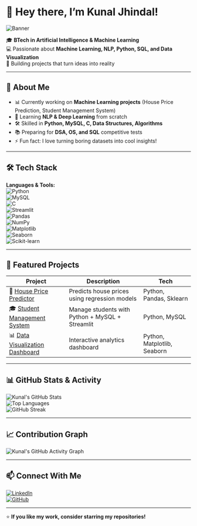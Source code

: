 # 👋 Hey there, I’m Kunal Jhindal!  

![Banner](A_digital_graphic_banner_showcases_Kunal_Jhindal,_.png)  

🎓 **BTech in Artificial Intelligence & Machine Learning**  
💻 Passionate about **Machine Learning, NLP, Python, SQL, and Data Visualization**  
🚀 Building projects that turn ideas into reality  

---

## 🚀 About Me  
- 📊 Currently working on **Machine Learning projects** (House Price Prediction, Student Management System)  
- 🌱 Learning **NLP & Deep Learning** from scratch  
- 🛠 Skilled in **Python, MySQL, C, Data Structures, Algorithms**  
- 📚 Preparing for **DSA, OS, and SQL** competitive tests  
- ⚡ Fun fact: I love turning boring datasets into cool insights!  

---

## 🛠 Tech Stack  

**Languages & Tools:**  
![Python](https://img.shields.io/badge/Python-3670A0?logo=python&logoColor=white)  
![MySQL](https://img.shields.io/badge/MySQL-005C84?logo=mysql&logoColor=white)  
![C](https://img.shields.io/badge/C-00599C?logo=c&logoColor=white)  
![Streamlit](https://img.shields.io/badge/Streamlit-FF4B4B?logo=streamlit&logoColor=white)  
![Pandas](https://img.shields.io/badge/Pandas-150458?logo=pandas&logoColor=white)  
![NumPy](https://img.shields.io/badge/Numpy-013243?logo=numpy&logoColor=white)  
![Matplotlib](https://img.shields.io/badge/Matplotlib-11557c?logo=matplotlib&logoColor=white)  
![Seaborn](https://img.shields.io/badge/Seaborn-5f9ea0?logo=seaborn&logoColor=white)  
![Scikit-learn](https://img.shields.io/badge/Scikit--learn-f7931e?logo=scikit-learn&logoColor=white)  

---

## 📌 Featured Projects  
| Project | Description | Tech |
|---------|-------------|------|
| 🏡 [House Price Predictor](https://github.com/kjuhi-18/house-price-predictor) | Predicts house prices using regression models | Python, Pandas, Sklearn |
| 🎓 [Student Management System](https://github.com/kjuhi-18/student-management-system) | Manage students with Python + MySQL + Streamlit | Python, MySQL |
| 📊 [Data Visualization Dashboard](https://github.com/kjuhi-18/data-visualization-dashboard) | Interactive analytics dashboard | Python, Matplotlib, Seaborn |

---

## 📊 GitHub Stats & Activity  

![Kunal's GitHub Stats](https://github-readme-stats.vercel.app/api?username=kjuhi-18&show_icons=true&theme=tokyonight)  
![Top Languages](https://github-readme-stats.vercel.app/api/top-langs/?username=kjuhi-18&layout=compact&theme=tokyonight)  
![GitHub Streak](https://github-readme-streak-stats.herokuapp.com/?user=kjuhi-18&theme=tokyonight)  

---

## 📈 Contribution Graph  
![Kunal's GitHub Activity Graph](https://github-readme-activity-graph.vercel.app/graph?username=kjuhi-18&theme=react-dark&hide_border=true)  

---

## 📫 Connect With Me  
[![LinkedIn](https://img.shields.io/badge/LinkedIn-Kunal%20Jhindal-blue?logo=linkedin)](https://linkedin.com/in/kunal-jhindal)  
[![GitHub](https://img.shields.io/badge/GitHub-kjuhi--18-black?logo=github)](https://github.com/kjuhi-18)  

---

⭐ **If you like my work, consider starring my repositories!**

